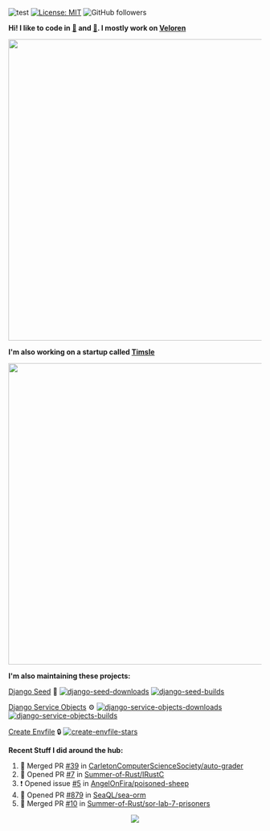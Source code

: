 ![test](https://hits.seeyoufarm.com/api/count/incr/badge.svg?url=https://github.com/AngelOnFira)
[![License: MIT](https://img.shields.io/badge/License-MIT-yellow.svg)](https://opensource.org/licenses/MIT)
![GitHub followers](https://img.shields.io/github/followers/angelonfira?style=social)

**Hi! I like to code in [:crab:](https://www.rust-lang.org/) and [:snake:](https://www.python.org/). I mostly work on [Veloren](https://veloren.net)**

<p align="center">
  <img width="600" src="https://media.discordapp.net/attachments/444005079410802699/730566298073038949/rsz_5f0656b6aa176.png">
</p>

**I'm also working on a startup called [Timsle](https://timsle.com)**

<p align="center">
  <img width="600" src="https://media.discordapp.net/attachments/444005079410802699/730566842674053130/rsz_5f0657242abb4.png">
</p>

**I'm also maintaining these projects:**

[Django Seed](https://github.com/Brobin/django-seed)
:seedling:
[![django-seed-downloads](https://pepy.tech/badge/django-seed)](https://pepy.tech/project/django-seed)
[![django-seed-builds](https://github.com/Brobin/django-seed/workflows/Test/badge.svg)](https://github.com/Brobin/django-seed)

[Django Service Objects](https://github.com/mixxorz/django-service-objects)
:gear:
[![django-service-objects-downloads](https://pepy.tech/badge/django-service-objects)](https://pepy.tech/project/django-service-objects)
[![django-service-objects-builds](https://github.com/mixxorz/django-service-objects/actions/workflows/test.yml/badge.svg)](https://github.com/mixxorz/django-service-objects/actions/workflows/test.yml)

[Create Envfile](https://github.com/SpicyPizza/create-envfile)
:lock:
[![create-envfile-stars](https://img.shields.io/github/stars/SpicyPizza/create-envfile?style=social)](https://github.com/SpicyPizza/create-envfile)

**Recent Stuff I did around the hub:**

<!--START_SECTION:activity-->
1. 🎉 Merged PR [#39](https://github.com/CarletonComputerScienceSociety/auto-grader/pull/39) in [CarletonComputerScienceSociety/auto-grader](https://github.com/CarletonComputerScienceSociety/auto-grader)
2. 💪 Opened PR [#7](https://github.com/Summer-of-Rust/IRustC/pull/7) in [Summer-of-Rust/IRustC](https://github.com/Summer-of-Rust/IRustC)
3. ❗️ Opened issue [#5](https://github.com/AngelOnFira/poisoned-sheep/issues/5) in [AngelOnFira/poisoned-sheep](https://github.com/AngelOnFira/poisoned-sheep)
4. 💪 Opened PR [#879](https://github.com/SeaQL/sea-orm/pull/879) in [SeaQL/sea-orm](https://github.com/SeaQL/sea-orm)
5. 🎉 Merged PR [#10](https://github.com/Summer-of-Rust/sor-lab-7-prisoners/pull/10) in [Summer-of-Rust/sor-lab-7-prisoners](https://github.com/Summer-of-Rust/sor-lab-7-prisoners)
<!--END_SECTION:activity-->

<p align="center">
  <img src="https://github-profile-trophy.vercel.app/?username=angelonfira&column=4&theme=nord&margin-w=15&margin-h=15">
</p>
